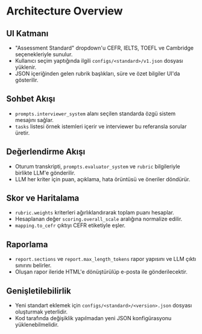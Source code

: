 # Architecture Overview

## UI Katmanı
- "Assessment Standard" dropdown'u CEFR, IELTS, TOEFL ve Cambridge seçenekleriyle sunulur.
- Kullanıcı seçim yaptığında ilgili `configs/<standard>/v1.json` dosyası yüklenir.
- JSON içeriğinden gelen rubrik başlıkları, süre ve özet bilgiler UI'da gösterilir.

## Sohbet Akışı
- `prompts.interviewer_system` alanı seçilen standarda özgü sistem mesajını sağlar.
- `tasks` listesi örnek istemleri içerir ve interviewer bu referansla sorular üretir.

## Değerlendirme Akışı
- Oturum transkripti, `prompts.evaluator_system` ve `rubric` bilgileriyle birlikte LLM'e gönderilir.
- LLM her kriter için puan, açıklama, hata örüntüsü ve öneriler döndürür.

## Skor ve Haritalama
- `rubric.weights` kriterleri ağırlıklandırarak toplam puanı hesaplar.
- Hesaplanan değer `scoring.overall_scale` aralığına normalize edilir.
- `mapping.to_cefr` çıktıyı CEFR etiketiyle eşler.

## Raporlama
- `report.sections` ve `report.max_length_tokens` rapor yapısını ve LLM çıktı sınırını belirler.
- Oluşan rapor ileride HTML'e dönüştürülüp e-posta ile gönderilecektir.

## Genişletilebilirlik
- Yeni standart eklemek için `configs/<standard>/<version>.json` dosyası oluşturmak yeterlidir.
- Kod tarafında değişiklik yapılmadan yeni JSON konfigürasyonu yüklenebilmelidir.
